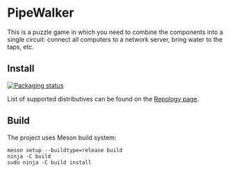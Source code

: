 # PipeWalker

This is a puzzle game in which you need to combine the components into
a single circuit: connect all computers to a network server, bring water
to the taps, etc.

## Install

[![Packaging status](https://repology.org/badge/tiny-repos/pipewalker.svg)](https://repology.org/project/pipewalker/versions)

List of supported distributives can be found on the [Repology page](https://repology.org/project/pipewalker/versions).

## Build

The project uses Meson build system:
```
meson setup --buildtype=release build
ninja -C build
sudo ninja -C build install
```
